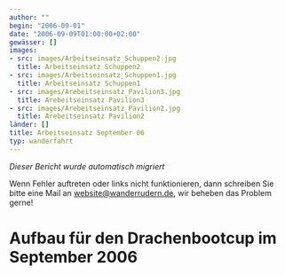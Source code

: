 ```yaml
---
author: ""
begin: "2006-09-01"
date: "2006-09-09T01:00:00+02:00"
gewässer: []
images:
- src: images/Arbeitseinsatz_Schuppen2.jpg
  title: Arbeitseinsatz Schuppen2
- src: images/Arbeitseinsatz_Schuppen1.jpg
  title: Arbeitseinsatz Schuppen1
- src: images/Arebeitseinsatz_Pavilion3.jpg
  title: Arebeitseinsatz Pavilion3
- src: images/Arebeitseinsatz_Pavilion2.jpg
  title: Arebeitseinsatz Pavilion2
länder: []
title: Arbeitseinsatz September 06
typ: wanderfahrt
---
```



*Dieser Bericht wurde automatisch migriert*

Wenn Fehler auftreten oder links nicht funktionieren, dann schreiben Sie bitte eine Mail an website@wanderrudern.de, wir beheben das Problem gerne!



# Aufbau für den Drachenbootcup im September 2006


